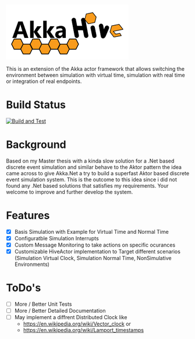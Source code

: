 ![image](docs/images/logo.png)

This is an extension of the Akka actor framework that allows switching the environment between simulation with virtual time, simulation with real time or integration of real endpoints.

# Build Status
[![Build and Test](https://github.com/Krockema/Akka.Hive/actions/workflows/test.yml/badge.svg)](https://github.com/Krockema/Akka.Hive/actions/workflows/test.yml)

# Background
Based on my Master thesis with a kinda slow solution for a .Net based discrete event simulation and similar behave to the Aktor pattern the idea came across to give Akka.Net a try to build a superfast Aktor based discrete event simulation system. This is the outcome to this idea since i did not found any .Net based solutions that satisfies my requirements. Your welcome to improve and further develop the system. 

# Features
- [x] Basis Simulation with Example for Virtual Time and Normal Time 
- [x] Configuratble Simulation Interrupts
- [x] Custom Message Monitoring to take actions on specific ocurances
- [x] Customizable HiveActor implementation to Target different scenarios (Simulation Virtual Clock, Simulation Normal Time, NonSimulative Environments)

# ToDo's
- [ ] More / Better Unit Tests
- [ ] More / Better Detailed Documentation
- [ ] May implement a diffrent Distributed Clock like
  * https://en.wikipedia.org/wiki/Vector_clock or 
  * https://en.wikipedia.org/wiki/Lamport_timestamps
